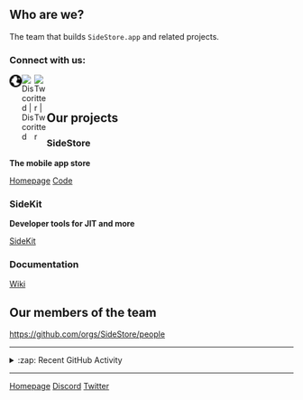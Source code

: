 <!-- 
Docs: How to use GitHub README and actions to auto-generate embedded content.
https://github.com/anuraghazra/github-readme-stats
https://www.youtube.com/watch?v=n6d4KHSKqGk
https://github.com/rahuldkjain/github-profile-readme-generator
 -->

## Who are we?

The team that builds `SideStore.app` and related projects.

### Connect with us:

<!--
[![Website](https://img.shields.io/website?label=sidestore.io&style=for-the-badge&url=https://sidestore.io)](https://sidestore.io)
[![Twitter Follow](https://img.shields.io/twitter/follow/sidestore_io?color=1DA1F2&logo=twitter&style=for-the-badge)](https://twitter.com/intent/follow?original_referer=https%3A%2F%2Fgithub.com%2Fsidestore&screen_name=sidestore)
[![GitHub Followers](https://img.shields.io/github/followers/sidestore?style=for-the-badge)]()
[![GitHub Sponsors](https://img.shields.io/github/sponsors/sidestore?style=for-the-badge
)]() 
-->

[<img align="left" alt="sidestore.io" width="22px" src="https://raw.githubusercontent.com/iconic/open-iconic/master/svg/globe.svg" />][website]
[<img align="left" alt="Discord | Discord" width="22px" src="https://cdn.jsdelivr.net/npm/simple-icons@v3/icons/discord.svg" />][discord]
[<img align="left" alt="Twitter | Twitter" width="22px" src="https://cdn.jsdelivr.net/npm/simple-icons@v3/icons/twitter.svg" />][twitter]

<br />
<br />

## Our projects

### SideStore

__The mobile app store__

[Homepage][website]
[Code][git.sidestore]

### SideKit

__Developer tools for JIT and more__

[SideKit][git.sidekit]

### Documentation

[Wiki][wiki]

## Our members of the team

https://github.com/orgs/SideStore/people

---

<details>
  <summary>:zap: Recent GitHub Activity</summary>

<!--START_SECTION:activity-->
1. 🗣 Commented on [#98](https://github.com/SideStore/SideStore-Docs/issues/98) in [SideStore/SideStore-Docs](https://github.com/SideStore/SideStore-Docs)
2. 💪 Opened PR [#112](https://github.com/SideStore/SideStore-Docs/pull/112) in [SideStore/SideStore-Docs](https://github.com/SideStore/SideStore-Docs)
3. ❌ Closed PR [#111](https://github.com/SideStore/SideStore-Docs/pull/111) in [SideStore/SideStore-Docs](https://github.com/SideStore/SideStore-Docs)
4. ❌ Closed PR [#110](https://github.com/SideStore/SideStore-Docs/pull/110) in [SideStore/SideStore-Docs](https://github.com/SideStore/SideStore-Docs)
5. 💪 Opened PR [#111](https://github.com/SideStore/SideStore-Docs/pull/111) in [SideStore/SideStore-Docs](https://github.com/SideStore/SideStore-Docs)
6. 💪 Opened PR [#110](https://github.com/SideStore/SideStore-Docs/pull/110) in [SideStore/SideStore-Docs](https://github.com/SideStore/SideStore-Docs)
7. ❌ Closed PR [#68](https://github.com/SideStore/SideStore-Docs/pull/68) in [SideStore/SideStore-Docs](https://github.com/SideStore/SideStore-Docs)
8. 🗣 Commented on [#620](https://github.com/SideStore/SideStore/issues/620) in [SideStore/SideStore](https://github.com/SideStore/SideStore)
9. 🎉 Merged PR [#109](https://github.com/SideStore/SideStore-Docs/pull/109) in [SideStore/SideStore-Docs](https://github.com/SideStore/SideStore-Docs)
10. 🎉 Merged PR [#97](https://github.com/SideStore/SideStore-Docs/pull/97) in [SideStore/SideStore-Docs](https://github.com/SideStore/SideStore-Docs)
11. 💪 Opened PR [#109](https://github.com/SideStore/SideStore-Docs/pull/109) in [SideStore/SideStore-Docs](https://github.com/SideStore/SideStore-Docs)
12. ❌ Closed PR [#13](https://github.com/SideStore/SideServer-for-Linux/pull/13) in [SideStore/SideServer-for-Linux](https://github.com/SideStore/SideServer-for-Linux)
13. 💪 Opened PR [#13](https://github.com/SideStore/SideServer-for-Linux/pull/13) in [SideStore/SideServer-for-Linux](https://github.com/SideStore/SideServer-for-Linux)
14. 🎉 Merged PR [#108](https://github.com/SideStore/SideStore-Docs/pull/108) in [SideStore/SideStore-Docs](https://github.com/SideStore/SideStore-Docs)
15. 💪 Opened PR [#108](https://github.com/SideStore/SideStore-Docs/pull/108) in [SideStore/SideStore-Docs](https://github.com/SideStore/SideStore-Docs)
16. 🎉 Merged PR [#95](https://github.com/SideStore/SideStore-Docs/pull/95) in [SideStore/SideStore-Docs](https://github.com/SideStore/SideStore-Docs)
17. ❌ Closed PR [#101](https://github.com/SideStore/SideStore-Docs/pull/101) in [SideStore/SideStore-Docs](https://github.com/SideStore/SideStore-Docs)
18. 🎉 Merged PR [#103](https://github.com/SideStore/SideStore-Docs/pull/103) in [SideStore/SideStore-Docs](https://github.com/SideStore/SideStore-Docs)
19. 🎉 Merged PR [#104](https://github.com/SideStore/SideStore-Docs/pull/104) in [SideStore/SideStore-Docs](https://github.com/SideStore/SideStore-Docs)
20. 🎉 Merged PR [#105](https://github.com/SideStore/SideStore-Docs/pull/105) in [SideStore/SideStore-Docs](https://github.com/SideStore/SideStore-Docs)
<!--END_SECTION:activity-->

</details>

---

[Homepage][patreon] [Discord][discord] [Twitter][twitter]

<!--
- [Patreon][patreon]
- [OpenCollective][opencollective]
- [YouTube][youtube]
-->

[website]: https://sidestore.io
[wiki]: https://wiki.sidestore.io
[twitter]: https://twitter.com/sidestore_io
[discord]: https://discord.gg/sidestore-949183273383395328
[youtube]: https://youtube.com/TODO
[patreon]: https://www.patreon.com/SideStore
[opencollective]: https://opencollective.com/TODO
[git.sidestore]: https://github.com/SideStore/SideStore/
[git.sidekit]: https://github.com/SideStore/SideKit

